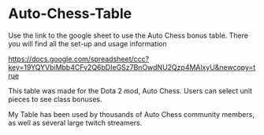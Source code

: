 # Auto-Chess-Table

Use the link to the google sheet to use the Auto Chess bonus table. There you will find all the set-up and usage information 

https://docs.google.com/spreadsheet/ccc?key=19YQYVbiMbb4CFv2Q6bDIeGSz7BnOwdNU2Qzp4MAlxyU&newcopy=true

This table was made for the Dota 2 mod, Auto Chess. Users can select unit pieces to see class bonuses.

My Table has been used by thousands of Auto Chess community members, as well as several large twitch streamers.
